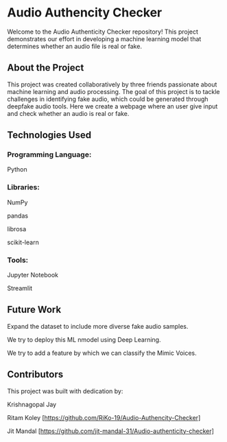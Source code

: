 # Audio Authencity Checker
Welcome to the Audio Authenticity Checker repository! This project demonstrates our effort in developing a machine learning model that determines whether an audio file is real or fake.

## About the Project
This project was created collaboratively by three friends passionate about machine learning and audio processing. The goal of this project is to tackle challenges in identifying fake audio, which could be generated through deepfake audio tools. Here we create a webpage where an user give input and check whether an audio is real or fake.

## Technologies Used
### Programming Language:
Python

### Libraries:

NumPy

pandas

librosa

scikit-learn

### Tools:

Jupyter Notebook 

Streamlit

## Future Work

Expand the dataset to include more diverse fake audio samples.

We try to deploy this ML nmodel using Deep Learning.

We try to add a feature by which we can classify the Mimic Voices.

## Contributors

This project was built with dedication by:

Krishnagopal Jay

Ritam Koley [https://github.com/RiKo-19/Audio-Authencity-Checker]

Jit Mandal  [https://github.com/jit-mandal-31/Audio-authenticity-checker]
